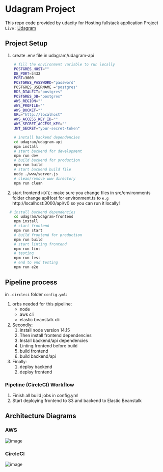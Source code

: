 # Udagram Project

This repo code provided by udacity for Hosting fullstack application Project
`Live:` [Udagram](http://raidenshuriken-udagram.s3-website-us-east-1.amazonaws.com)
## Project Setup
1. create .env file in udagram/udagram-api
```bash
    # fill the environment variable to run locally
    POSTGRES_HOST=""
    DB_PORT=5432
    PORT=3000
    POSTGRES_PASSWORD="password"
    POSTGRES_USERNAME ="postgres"
    RDS_DIALECT="postgres"
    POSTGRES_DB="postgres"
    AWS_REGION=""
    AWS_PROFILE=""
    AWS_BUCKET=""
    URL="http://localhost"
    AWS_ACCESS_KEY_ID=""
    AWS_SECRET_ACCESS_KEY=""
    JWT_SECRET="your-secret-token"
```
```bash
    # install backend dependencies
    cd udagram/udagram-api
    npm install
    # start backend for development
    npm run dev
    # build backend for production
    npm run build
    # start backend build file
    node ./www/server.js
    # clean/remove www directory
    npm run clean
```

2. start frontend `NOTE:` make sure you change files in src/environments folder change apiHost for environment.ts to `e.g` http://localhost:3000/api/v0 so you can run it locally!
```bash
  # install backend dependencies
    cd udagram/udagram-frontend
    npm install
    # start frontend
    npm run start
    # build frontend for production
    npm run build
    # start linting frontend
    npm run lint
    # testing
    npm run test
    # end to end testing
    npm run e2e
```
## Pipeline process
in `.circleci` folder `config.yml`:
1. orbs needed for this pipeline:
   - node
   - aws cli
   - elastic beanstalk cli
2. Secondly:
   1. install node version 14.15
   2. Then install frontend dependencies
   3. Install backend/api dependencies
   4. Linting frontend before build
   5. build frontend
   6. build backend/api
3. Finally:
    1. deploy backend
    2. deploy frontend

### Pipeline (CircleCI) Workflow
1. Finish all build jobs in config.yml
2. Start deploying frontend to S3 and backend to Elastic Beanstalk

## Architecture Diagrams

### AWS
![image](https://user-images.githubusercontent.com/102517583/188355991-05a90cb8-623f-449a-9bb0-267c7f69cbb0.png)

### CircleCI
![image](https://user-images.githubusercontent.com/102517583/188356054-bd8fb4bb-53df-4f3e-b1ea-fc804945d3e4.png)


